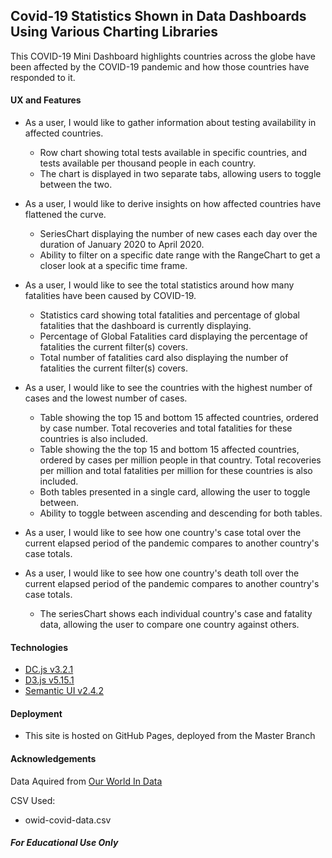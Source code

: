 ## Covid-19 Statistics Shown in Data Dashboards Using Various Charting Libraries

This COVID-19 Mini Dashboard highlights countries across the globe have been affected by the COVID-19 pandemic and how those countries have responded to it.

#### UX and Features

- As a user, I would like to gather information about testing availability in affected countries.
  - Row chart showing total tests available in specific countries, and tests available per thousand people in each country.
  - The chart is displayed in two separate tabs, allowing users to toggle between the two.

- As a user, I would like to derive insights on how affected countries have flattened the curve.
  - SeriesChart displaying the number of new cases each day over the duration of January 2020 to April 2020.
  - Ability to filter on a specific date range with the RangeChart to get a closer look at a specific time frame.

- As a user, I would like to see the total statistics around how many fatalities have been caused by COVID-19.
  - Statistics card showing total fatalities and percentage of global fatalities that the dashboard is currently displaying. 
  - Percentage of Global Fatalities card displaying the percentage of fatalities the current filter(s) covers.
  - Total number of fatalities card also displaying the number of fatalities the current filter(s) covers.

- As a user, I would like to see the countries with the highest number of cases and the lowest number of cases.
  - Table showing the top 15 and bottom 15 affected countries, ordered by case number. Total recoveries and total fatalities for these countries is also included.
  - Table showing the the top 15 and bottom 15 affected countries, ordered by cases per million people in that country. Total recoveries per million and total fatalities per million for these countries is also included.
  - Both tables presented in a single card, allowing the user to toggle between. 
  - Ability to toggle between ascending and descending for both tables.

- As a user, I would like to see how one country's case total over the current elapsed period of the pandemic compares to another country's case totals. 
- As a user, I would like to see how one country's death toll over the current elapsed period of the pandemic compares to another country's case totals.
  - The seriesChart shows each individual country's case and fatality data, allowing the user to compare one country against others. 


#### Technologies 
- [DC.js v3.2.1](http://dc-js.github.io/dc.js/)
- [D3.js v5.15.1](https://d3js.org)
- [Semantic UI v2.4.2](http://www.semantic-ui.com/)


#### Deployment
- This site is hosted on GitHub Pages, deployed from the Master Branch

#### Acknowledgements
Data Aquired from [Our World In Data](https://ourworldindata.org/coronavirus)

CSV Used:
- owid-covid-data.csv

##### For Educational Use Only
